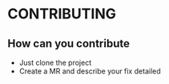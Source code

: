 # CONTRIBUTING

## How can you contribute
- Just clone the project
- Create a MR and describe your fix detailed
